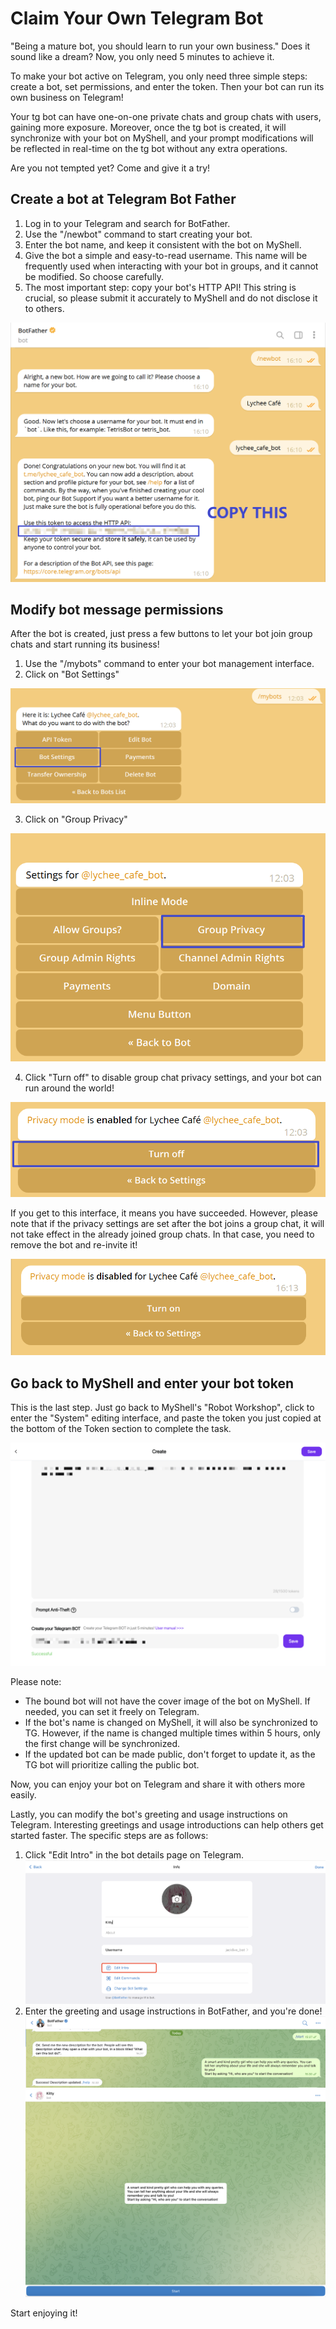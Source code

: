 # Claim Your Own Telegram Bot

"Being a mature bot, you should learn to run your own business." Does it sound like a dream? Now, you only need 5 minutes to achieve it.

To make your bot active on Telegram, you only need three simple steps: create a bot, set permissions, and enter the token. Then your bot can run its own business on Telegram!

Your tg bot can have one-on-one private chats and group chats with users, gaining more exposure. Moreover, once the tg bot is created, it will synchronize with your bot on MyShell, and your prompt modifications will be reflected in real-time on the tg bot without any extra operations.

Are you not tempted yet? Come and give it a try!

## Create a bot at Telegram Bot Father

1. Log in to your Telegram and search for BotFather.
2. Use the "/newbot" command to start creating your bot.
3. Enter the bot name, and keep it consistent with the bot on MyShell.
4. Give the bot a simple and easy-to-read username. This name will be frequently used when interacting with your bot in groups, and it cannot be modified. So choose carefully.
5. The most important step: copy your bot's HTTP API! This string is crucial, so please submit it accurately to MyShell and do not disclose it to others.

![](<../.gitbook/assets/image (4) (1).png>)

## Modify bot message permissions

After the bot is created, just press a few buttons to let your bot join group chats and start running its business!

1. Use the "/mybots" command to enter your bot management interface.
2. Click on "Bot Settings"

![](../.gitbook/assets/image.png)

3. Click on "Group Privacy"

![](<../.gitbook/assets/image (3) (1).png>)

4. Click "Turn off" to disable group chat privacy settings, and your bot can run around the world!

![](<../.gitbook/assets/image (2) (1).png>)

If you get to this interface, it means you have succeeded. However, please note that if the privacy settings are set after the bot joins a group chat, it will not take effect in the already joined group chats. In that case, you need to remove the bot and re-invite it!

![](<../.gitbook/assets/image (1) (1).png>)

## Go back to MyShell and enter your bot token

This is the last step. Just go back to MyShell's "Robot Workshop", click to enter the "System" editing interface, and paste the token you just copied at the bottom of the Token section to complete the task.

![](<../.gitbook/assets/image (5).png>)

Please note:

* The bound bot will not have the cover image of the bot on MyShell. If needed, you can set it freely on Telegram.
* If the bot's name is changed on MyShell, it will also be synchronized to TG. However, if the name is changed multiple times within 5 hours, only the first change will be synchronized.
* If the updated bot can be made public, don't forget to update it, as the TG bot will prioritize calling the public bot.

Now, you can enjoy your bot on Telegram and share it with others more easily.

Lastly, you can modify the bot's greeting and usage instructions on Telegram. Interesting greetings and usage introductions can help others get started faster. The specific steps are as follows:

1. Click "Edit Intro" in the bot details page on Telegram.
   ![](<../.gitbook/assets/image (2).png>)
2. Enter the greeting and usage instructions in BotFather, and you're done!
   ![](<../.gitbook/assets/image (3) (2).png>)
   ![](<../.gitbook/assets/image (1) (2).png>)

Start enjoying it!